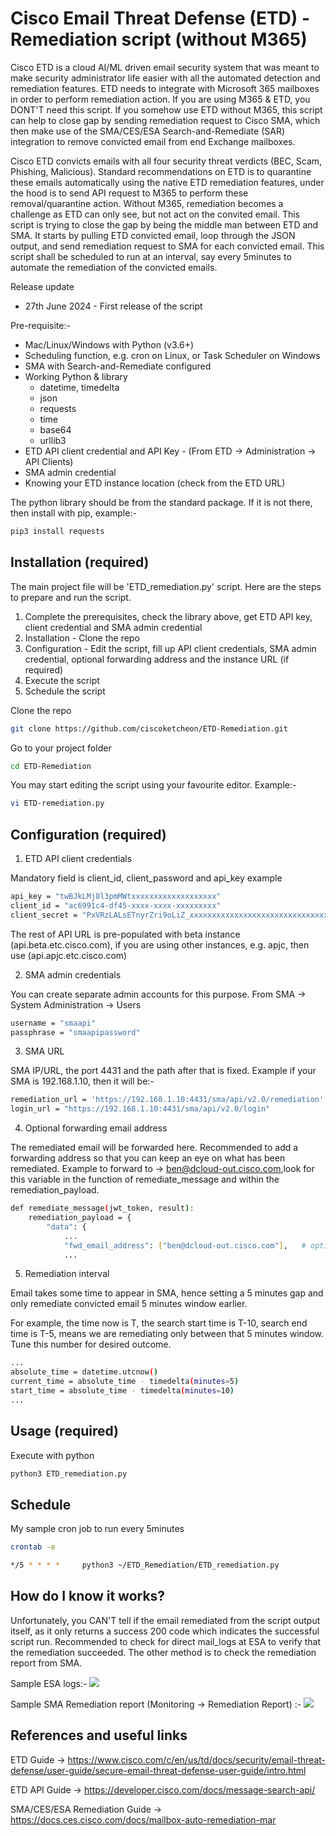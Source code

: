# Cisco Email Threat Defense (ETD) - Remediation script (without M365)

Cisco ETD is a cloud AI/ML driven email security system that was meant to make security administrator life easier with all the automated detection and remediation features. ETD needs to integrate with Microsoft 365 mailboxes in order to perform remediation action. If you are using M365 & ETD, you DONT'T need this script. If you somehow use ETD without M365, this script can help to close gap by sending remediation request to Cisco SMA, which then make use of the SMA/CES/ESA Search-and-Remediate (SAR) integration to remove convicted email from end Exchange mailboxes. 

Cisco ETD convicts emails with all four security threat verdicts (BEC, Scam, Phishing, Malicious). Standard recommendations on ETD is to quarantine these emails automatically using the native ETD remediation features, under the hood is to send API request to M365 to perform these removal/quarantine action. Without M365, remediation becomes a challenge as ETD can only see, but not act on the convited email. This script is trying to close the gap by being the middle man between ETD and SMA. It starts by pulling ETD convicted email, loop through the JSON output, and send remediation request to SMA for each convicted email. This script shall be scheduled to run at an interval, say every 5minutes to automate the remediation of the convicted emails. 


Release update 
- 27th June 2024 - First release of the script 


Pre-requisite:-

* Mac/Linux/Windows with Python (v3.6+)
* Scheduling function, e.g. cron on Linux, or Task Scheduler on Windows
* SMA with Search-and-Remediate configured
* Working Python & library
  - datetime, timedelta
  - json
  - requests
  - time
  - base64
  - urllib3
* ETD API client credential and API Key - (From ETD -> Administration -> API Clients)
* SMA admin credential
* Knowing your ETD instance location (check from the ETD URL)


The python library should be from the standard package. If it is not there, then install with pip, example:-
```bash
pip3 install requests
```


## Installation (required)

The main project file will be 'ETD_remediation.py' script. Here are the steps to prepare and run the script.

1. Complete the prerequisites, check the library above, get ETD API key, client credential and SMA admin credential
2. Installation - Clone the repo
3. Configuration - Edit the script, fill up API client credentials, SMA admin credential, optional forwarding address and the instance URL (if required)
4. Execute the script
5. Schedule the script


Clone the repo
```bash
git clone https://github.com/ciscoketcheon/ETD-Remediation.git
```
Go to your project folder
```bash
cd ETD-Remediation
```
You may start editing the script using your favourite editor. Example:-
```bash
vi ETD-remediation.py
```


## Configuration (required)

1. ETD API client credentials

Mandatory field is client_id, client_password and api_key example
```bash
api_key = "twBJkLMj8l3pmMWtxxxxxxxxxxxxxxxxxxx"
client_id = "ac6991c4-df45-xxxx-xxxx-xxxxxxxxx"
client_secret = "PxVRzLALsETnyrZri9oLiZ_xxxxxxxxxxxxxxxxxxxxxxxxxxxxxxx"
```
The rest of API URL is pre-populated with beta instance (api.beta.etc.cisco.com), if you are using other instances, e.g. apjc, then use (api.apjc.etc.cisco.com) 



2. SMA admin credentials

You can create separate admin accounts for this purpose. From SMA -> System Administration -> Users
```bash
username = "smaapi"
passphrase = "smaapipassword"
```



3. SMA URL

SMA IP/URL, the port 4431 and the path after that is fixed. Example if your SMA is 192.168.1.10, then it will be:-
```bash
remediation_url = 'https://192.168.1.10:4431/sma/api/v2.0/remediation'
login_url = "https://192.168.1.10:4431/sma/api/v2.0/login"
```



4. Optional forwarding email address

The remediated email will be forwarded here. Recommended to add a forwarding address so that you can keep an eye on what has been remediated. Example to forward to -> ben@dcloud-out.cisco.com,look for this variable in the function of remediate_message and within the remediation_payload. 
```bash
def remediate_message(jwt_token, result):
    remediation_payload = {
        "data": {
            ...
            "fwd_email_address": ["ben@dcloud-out.cisco.com"],   # optionally forward to email address
            ...
```



5. Remediation interval

Email takes some time to appear in SMA, hence setting a 5 minutes gap and only remediate convicted email 5 minutes window earlier. 

For example, the time now is T, the search start time is T-10, search end time is T-5, means we are remediating only between that 5 minutes window. Tune this number for desired outcome.
```bash
...
absolute_time = datetime.utcnow()
current_time = absolute_time - timedelta(minutes=5)
start_time = absolute_time - timedelta(minutes=10)
...
```




## Usage (required)

Execute with python
```bash
python3 ETD_remediation.py
```


## Schedule 

My sample cron job to run every 5minutes
```bash
crontab -e

*/5 * * * *     python3 ~/ETD_Remediation/ETD_remediation.py
```


## How do I know it works? 

Unfortunately, you CAN'T tell if the email remediated from the script output itself, as it only returns a success 200 code which indicates the successful script run. Recommended to check for direct mail_logs at ESA to verify that the remediation succeeded. The other method is to check the remediation report from SMA. 

Sample ESA logs:-
![](etd1.jpg)

Sample SMA Remediation report (Monitoring -> Remediation Report) :-
![](etd2.jpg)



## References and useful links
ETD Guide -> https://www.cisco.com/c/en/us/td/docs/security/email-threat-defense/user-guide/secure-email-threat-defense-user-guide/intro.html

ETD API Guide -> https://developer.cisco.com/docs/message-search-api/

SMA/CES/ESA Remediation Guide -> https://docs.ces.cisco.com/docs/mailbox-auto-remediation-mar




